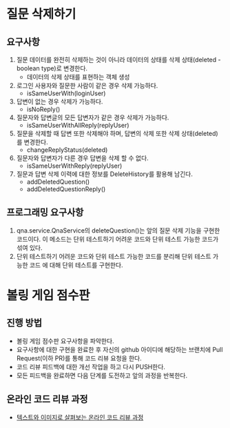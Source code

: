 # 질문 삭제하기
## 요구사항
1. 질문 데이터를 완전히 삭제하는 것이 아니라 데이터의 상태를 삭제 상태(deleted - boolean type)로 변경한다.
    * 데이터의 삭제 상태를 표현하는 객체 생성
2. 로그인 사용자와 질문한 사람이 같은 경우 삭제 가능하다.
    * isSameUserWith(loginUser)
3. 답변이 없는 경우 삭제가 가능하다.
    * isNoReply()
4. 질문자와 답변글의 모든 답변자가 같은 경우 삭제가 가능하다.
    * isSameUserWithAllReply(replyUser)
5. 질문을 삭제할 때 답변 또한 삭제해야 하며, 답변의 삭제 또한 삭제 상태(deleted)를 변경한다.
    * changeReplyStatus(deleted)
6. 질문자와 답변자가 다른 경우 답변을 삭제 할 수 없다.
    * isSameUserWithReply(replyUser)
7. 질문과 답변 삭제 이력에 대한 정보를 DeleteHistory를 활용해 남긴다.
    * addDeletedQuestion()
    * addDeletedQuestionReply()
    
## 프로그래밍 요구사항
1. qna.service.QnaService의 deleteQuestion()는 앞의 질문 삭제 기능을 구현한 코드이다. 이 메소드는 단위 테스트하기 어려운 코드와 단위 테스트 가능한 코드가 섞여 있다.
2. 단위 테스트하기 어려운 코드와 단위 테스트 가능한 코드를 분리해 단위 테스트 가능한 코드 에 대해 단위 테스트를 구현한다.


# 볼링 게임 점수판
## 진행 방법
* 볼링 게임 점수판 요구사항을 파악한다.
* 요구사항에 대한 구현을 완료한 후 자신의 github 아이디에 해당하는 브랜치에 Pull Request(이하 PR)를 통해 코드 리뷰 요청을 한다.
* 코드 리뷰 피드백에 대한 개선 작업을 하고 다시 PUSH한다.
* 모든 피드백을 완료하면 다음 단계를 도전하고 앞의 과정을 반복한다.

## 온라인 코드 리뷰 과정
* [텍스트와 이미지로 살펴보는 온라인 코드 리뷰 과정](https://github.com/next-step/nextstep-docs/tree/master/codereview)